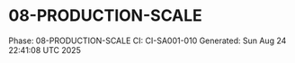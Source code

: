 # 08-PRODUCTION-SCALE
Phase: 08-PRODUCTION-SCALE
CI: CI-SA001-010
Generated: Sun Aug 24 22:41:08 UTC 2025
